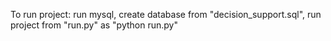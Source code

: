
To run project:
run mysql,
create database from "decision_support.sql",
run project from "run.py" as "python run.py"
